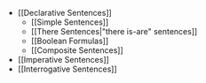 * [[Declarative Sentences]]
	* [[Simple Sentences]]
	* [[There Sentences|"there is-are" sentences]]
	* [[Boolean Formulas]]
	* [[Composite Sentences]]
* [[Imperative Sentences]]
* [[Interrogative Sentences]]

